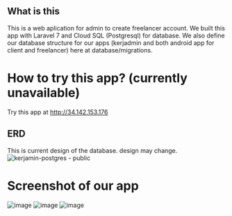 ## What is this
This is a web aplication for admin to create freelancer account.
We built this app with Laravel 7 and Cloud SQL (Postgresql) for database.
We also define our database structure for our apps (kerjadmin and both android app for client and freelancer) here at database/migrations.

# How to try this app? (currently unavailable)
Try this app at http://34.142.153.176

## ERD 
This is current design of the database. design may change.
![kerjamin-postgres - public](https://user-images.githubusercontent.com/83566398/173220150-e7cf664e-3d43-4460-af75-494caab8739d.png)

# Screenshot of our app
![image](https://user-images.githubusercontent.com/83566398/173220074-eed19541-06d0-47d4-a7cd-6307d4ea03d7.png)
![image](https://user-images.githubusercontent.com/83566398/173220113-0449d7da-b74c-45ba-a673-cda110577f41.png)
![image](https://user-images.githubusercontent.com/83566398/173220158-643d2503-61b1-481c-badf-110c49e81937.png)
